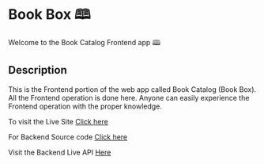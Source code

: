 
# Book Box 🕮 

Welcome to the Book Catalog Frontend app 🕮

## Description
This is the Frontend portion of the web app called Book Catalog (Book Box). All the Frontend operation is done here. Anyone can easily experience the Frontend operation with the proper knowledge.

To visit the Live Site [Click here](https://book-box.vercel.app)

For Backend Source code [Click here](https://github.com/jahidulislamjahid/Book-Catalog-BackEnd)


Visit the Backend Live API [Here](https://book-catalog-api-kappa.vercel.app/)


